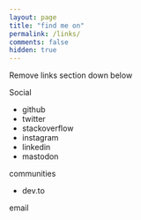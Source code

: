 ```yaml
---
layout: page
title: "find me on"
permalink: /links/
comments: false
hidden: true
---
```


Remove links section down below

Social
- github
- twitter
- stackoverflow
- instagram
- linkedin
- mastodon

communities
- dev.to

email
